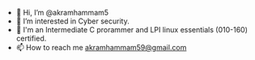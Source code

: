 - 👋 Hi, I’m @akramhammam5
- 👀 I’m interested in Cyber security.
- 🌱 I'm an Intermediate C prorammer and LPI linux essentials (010-160) certified.
- 📫 How to reach me akramhammam59@gmail.com

<!---
akramhammam5/akramhammam5 is a ✨ special ✨ repository because its `README.md` (this file) appears on your GitHub profile.
You can click the Preview link to take a look at your changes.
--->
